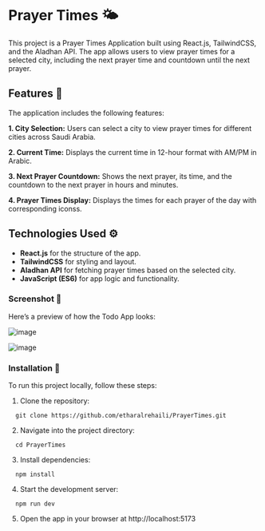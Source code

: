 # Prayer Times 🌤️

This project is a Prayer Times Application built using React.js, TailwindCSS, and the Aladhan API. The app allows users to view prayer times for a selected city, including the next prayer time and countdown until the next prayer.

## Features 🎯

The application includes the following features:

**1. City Selection:** Users can select a city to view prayer times for different cities across Saudi Arabia.

**2. Current Time:** Displays the current time in 12-hour format with AM/PM in Arabic.

**3. Next Prayer Countdown:** Shows the next prayer, its time, and the countdown to the next prayer in hours and minutes.

**4. Prayer Times Display:** Displays the times for each prayer of the day with corresponding iconss.


## Technologies Used ⚙️

- **React.js** for the structure of the app.
- **TailwindCSS** for styling and layout.
- **Aladhan API** for fetching prayer times based on the selected city.
- **JavaScript (ES6)** for app logic and functionality.

### Screenshot 📸
Here’s a preview of how the Todo App looks:

![image](https://github.com/user-attachments/assets/68f3a6d9-eefa-4963-9ab2-4699ce0913bf)


![image](https://github.com/user-attachments/assets/dd5e690f-027f-4333-8e51-3e08d78a2fff)


### Installation 🚀

To run this project locally, follow these steps:

1. Clone the repository:

```
  git clone https://github.com/etharalrehaili/PrayerTimes.git
```

2. Navigate into the project directory:

```
  cd PrayerTimes
```

3. Install dependencies:

```
  npm install
```

4. Start the development server:

```
  npm run dev
```

5. Open the app in your browser at http://localhost:5173



